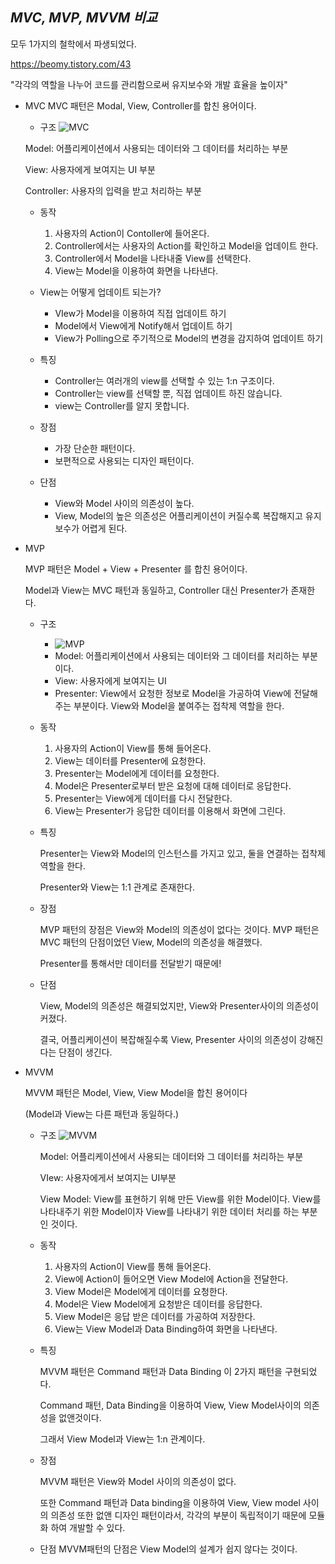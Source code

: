 ## *MVC, MVP, MVVM 비교*

모두 1가지의 철학에서 파생되었다. 

https://beomy.tistory.com/43

"각각의 역할을 나누어 코드를 관리함으로써 유지보수와 개발 효율을 높이자"

- MVC
  MVC 패턴은 Modal, View, Controller를 합친 용어이다.

  - 구조
    ![MVC](https://blog.kakaocdn.net/dn/7IE8f/btqBRvw9sFF/AGLRdsOLuvNZ9okmGOlkx1/img.png)

  Model: 어플리케이션에서 사용되는 데이터와 그 데이터를 처리하는 부분

  View: 사용자에게 보여지는 UI 부분

  Controller: 사용자의 입력을 받고 처리하는 부분


  - 동작
    1. 사용자의 Action이 Contoller에 들어온다.
    2. Controller에서는 사용자의 Action를 확인하고 Model을 업데이트 한다.
    3. Controller에서 Model을 나타내줄 View를 선택한다.
    4. View는 Model을 이용하여 화면을 나타낸다.
       
  - View는 어떻게 업데이트 되는가?
    - VIew가 Model을 이용하여 직접 업데이트 하기
    - Model에서 View에게 Notify해서 업데이트 하기
    - View가 Polling으로 주기적으로 Model의 변경을 감지하여 업데이트 하기
      
  - 특징

    - Controller는 여러개의 view를 선택할 수 있는 1:n 구조이다.
    - Controller는 view를 선택할 뿐, 직접 업데이트 하진 않습니다. 
    - view는 Controller를 알지 못합니다.
      
  - 장점

    - 가장 단순한 패턴이다.
    - 보편적으로 사용되는 디자인 패턴이다.
      
  - 단점

    - View와 Model 사이의 의존성이 높다.
    - View, Model의 높은 의존성은 어플리케이션이 커질수록 복잡해지고 유지보수가 어렵게 된다.



- MVP

  MVP 패턴은 Model + View + Presenter 를 합친 용어이다.

  Model과 View는 MVC 패턴과 동일하고, Controller 대신 Presenter가 존재한다.

  - 구조

    - ![MVP](https://blog.kakaocdn.net/dn/clZlsT/btqBTLzeUCL/IDA8Ga6Yarndgr88g9Nkhk/img.png)
    - Model: 어플리케이션에서 사용되는 데이터와 그 데이터를 처리하는 부분이다.
    - View: 사용자에게 보여지는 UI
    - Presenter: View에서 요청한 정보로 Model을 가공하여 View에 전달해 주는 부분이다.
      View와 Model을 붙여주는 접착제 역할을 한다.

  - 동작

    1. 사용자의 Action이 View를 통해 들어온다.
    2. View는 데이터를 Presenter에 요청한다.
    3. Presenter는 Model에게 데이터를 요청한다.
    4. Model은 Presenter로부터 받은 요청에 대해 데이터로 응답한다.
    5. Presenter는 View에게 데이터를 다시 전달한다.
    6. View는 Presenter가 응답한 데이터를 이용해서 화면에 그린다.
       

  - 특징

    Presenter는 View와 Model의 인스턴스를 가지고 있고, 둘을 연결하는 접착제 역할을 한다.

    Presenter와 View는 1:1 관계로 존재한다.
    

  - 장점

    MVP 패턴의 장점은 View와 Model의 의존성이 없다는 것이다.
    MVP 패턴은 MVC 패턴의 단점이었던 View, Model의 의존성을 해결했다. 

    Presenter를 통해서만 데이터를 전달받기 때문에!
    

  - 단점

    View, Model의 의존성은 해결되었지만, View와 Presenter사이의 의존성이 커졌다.

    결국, 어플리케이션이 복잡해질수록 View, Presenter 사이의 의존성이 강해진다는 단점이 생긴다.

  

  

- MVVM

  MVVM 패턴은 Model, View, View Model을 합친 용어이다

  (Model과 View는 다른 패턴과 동일하다.)

  - 구조
    ![MVVM](https://blog.kakaocdn.net/dn/CiXz0/btqBQ1iMiVT/staXr7UO95opKgXEU01EY0/img.png)

    Model: 어플리케이션에서 사용되는 데이터와 그 데이터를 처리하는 부분

    VIew: 사용자에게서 보여지는 UI부분

    View Model: View를 표현하기 위해 만든 View를 위한 Model이다. View를 나타내주기 위한 Model이자 View를 나타내기 위한 데이터 처리를 하는 부분인 것이다.
    

  - 동작

    1. 사용자의 Action이 View를 통해 들어온다.
    2. View에 Action이 들어오면 View Model에 Action을 전달한다.
    3. View Model은 Model에게 데이터를 요청한다.
    4. Model은 View Model에게 요청받은 데이터를 응답한다.
    5. View Model은 응답 받은 데이터를 가공하여 저장한다.
    6. View는 View Model과 Data Binding하여 화면을 나타낸다.
       

  - 특징

    MVVM 패턴은 Command 패턴과 Data Binding 이 2가지 패턴을 구현되었다.

    Command 패턴, Data Binding을 이용하여 View, View Model사이의 의존성을 없앤것이다.

    그래서 View Model과 View는 1:n 관계이다.

    

  - 장점

    MVVM 패턴은 View와 Model 사이의 의존성이 없다.

    또한 Command 패턴과 Data binding을 이용하여 View, View model 사이의 의존성 또한 없앤 디자인 패턴이라서, 각각의 부분이 독립적이기 때문에 모듈화 하여 개발할 수 있다.

    

  - 단점
    MVVM패턴의 단점은 View Model의 설계가 쉽지 않다는 것이다.

    

  

  

  

  ​	